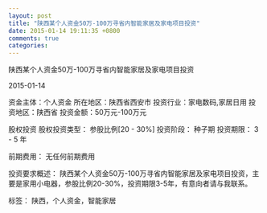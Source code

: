 ```yaml
---
layout: post
title: "陕西某个人资金50万-100万寻省内智能家居及家电项目投资"
date: 2015-01-14 19:11:35 +0800
comments: true
categories: 
---
```

陕西某个人资金50万-100万寻省内智能家居及家电项目投资



2015-01-14

资金主体：个人资金
所在地区：陕西省西安市
投资行业：家电数码,家居日用
投资地区：陕西省
投资金额：50万元-100万元

股权投资
股权投资类型：
                            参股比例[20 - 30%] 
                                                                                投资阶段：
                            种子期 
                                                                                                                                        投资期限：
                            3 - 5 年

前期费用：
无任何前期费用

投资要求概述：
陕西某个人资金50万-100万寻省内智能家居及家电项目投资，主要是家用小电器，参股比例20-30%，投资期限3-5年，有意向者请与我联系。

标签：
陕西，个人资金，智能家居

